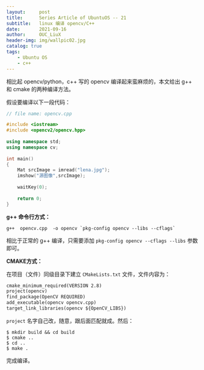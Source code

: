 ```yaml
---
layout:     post
title:      Series Article of UbuntuOS -- 21         
subtitle:   linux 编译 opencv/C++                   
date:       2021-09-16      
author:     OUC_LiuX     
header-img: img/wallpic02.jpg     
catalog: true
tags:
    - Ubuntu OS
    - c++
---
```


相比起 opencv/python，c++ 写的 opencv 编译起来蛮麻烦的，本文给出 g++ 和 cmake 的两种编译方法。        

假设要编译以下一段代码：     
```c++     
// file name: opencv.cpp    

#include <iostream>
#include <opencv2/opencv.hpp>
 
using namespace std;
using namespace cv;
 
int main()
{
    Mat srcImage = imread("lena.jpg");
    imshow("源图像",srcImage);
 
    waitKey(0);
 
    return 0;
}
```     
**g++ 命令行方式：**        
```shell     
g++  opencv.cpp  -o opencv `pkg-config opencv --libs --cflags`
```       

相比于正常的 g++ 编译，只需要添加 `pkg-config opencv --cflags --libs` 参数即可。      

**CMAKE方式：**       

在项目（文件）同级目录下建立 `CMakeLists.txt` 文件，文件内容为：     
```txt      
cmake_minimum_required(VERSION 2.8)
project(opencv)
find_package(OpenCV REQUIRED)
add_executable(opencv opencv.cpp)
target_link_libraries(opencv ${OpenCV_LIBS})
```    
`project` 名字自己改，随意，跟后面匹配就成。然后：     
```she'll    
$ mkdir build && cd build
$ cmake ..
$ cd ..
$ make .
```      
完成编译。    



